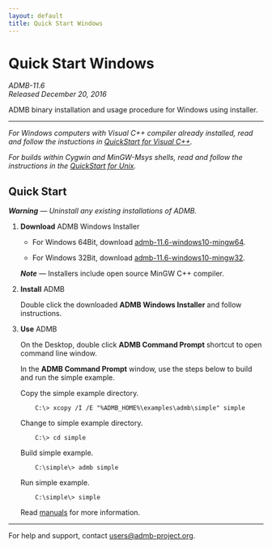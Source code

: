 ```yaml
---
layout: default
title: Quick Start Windows
---
```


Quick Start Windows
===================

*ADMB-11.6*  
*Released December 20, 2016*  

ADMB binary installation and usage procedure for Windows using installer.

---

_For Windows computers with Visual C++ compiler already installed, 
read and follow the instuctions in [QuickStart for Visual C++](QuickStartVisualC.html)._

_For builds within *Cygwin* and *MinGW-Msys* shells, read and follow the
instructions in the [QuickStart for Unix](QuickStartUnix.html)._

Quick Start
-----------
_**Warning** &mdash; Uninstall any existing installations of ADMB._

1. **Download** ADMB Windows Installer

   * For Windows 64Bit, download [admb-11.6-windows10-mingw64](https://github.com/admb-project/admb/releases/download/admb-11.6/admb-11.6-windows10-mingw64.exe).

   * For Windows 32Bit, download [admb-11.6-windows10-mingw32](https://github.com/admb-project/admb/releases/download/admb-11.6/admb-11.6-windows10-mingw32.exe).

   _**Note**_ &mdash; Installers include open source MinGW C++ compiler.

2. **Install** ADMB 

   Double click the downloaded **ADMB Windows Installer** and follow instructions.

3. **Use** ADMB

   On the Desktop, double click **ADMB Command Prompt** shortcut to open command line window.

   In the **ADMB Command Prompt** window, use the steps below to build and run the simple example.
 
   Copy the simple example directory.

           C:\> xcopy /I /E "%ADMB_HOME%\examples\admb\simple" simple

   Change to simple example directory.       

           C:\> cd simple

   Build simple example.

           C:\simple\> admb simple

   Run simple example.

           C:\simple\> simple

   Read [manuals](https://github.com/admb-project/admb/releases/tag/admb-11.6/) for more information.

---
For help and support, contact <users@admb-project.org>.
